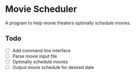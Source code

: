 # Movie Scheduler

A program to help movie theaters optimally schedule movies.

## Todo
- [ ] Add command line interface
- [ ] Parse movie input file
- [ ] Optimally schedule movies
- [ ] Output movie schedule for desired date
